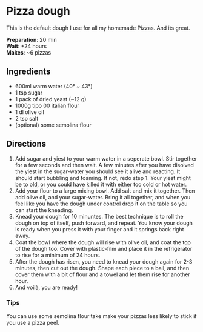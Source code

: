
# Pizza dough
This is the default dough I use for all my homemade Pizzas. And its great.

**Preparation**: 20 min  
**Wait**: +24 hours   
**Makes**: ~6 pizzas

## Ingredients 
  * 600ml warm water (40° ~ 43°)
  * 1 tsp sugar
  * 1 pack of dried yeast (~12 g)
  * 1000g tipo 00 italian flour
  * 1 dl olive oil
  * 2 tsp salt
  * (optional) some semolina flour
  
## Directions

1. Add sugar and yiest to your warm water in a seperate bowl. Stir together for a few seconds and then wait. A few minutes after you have disolved the yiest in the sugar-water you should see it alive and reacting. It should start bubbling and foaming. If not, redo step 1. Your yiest might be to old, or you could have killed it with either too cold or hot water.
2. Add your flour to a large mixing bowl. Add salt and mix it together. Then add olive oil, and your sugar-water. Bring it all together, and when you feel like you have the dough under control drop it on the table so you can start the kneading.
3. Knead your dough for 10 minuntes. The best technique is to roll the dough on top of itself, push forward, and repeat. You know your dough is ready when you press it with your finger and it springs back right away.
4. Coat the bowl where the dough will rise with olive oil, and coat the top of the dough too. Cover with plastic-film and place it in the refrigerator to rise for a minimum of 24 hours. 
5. After the dough has risen, you need to knead your dough again for 2-3 minutes, then cut out the dough. Shape each piece to a ball, and then cover them with a bit of flour and a towel and let them rise for another hour.
6. And voilà, you are ready!


### Tips
You can use some semolina flour take make your pizzas less likely to stick if you use a pizza peel.
